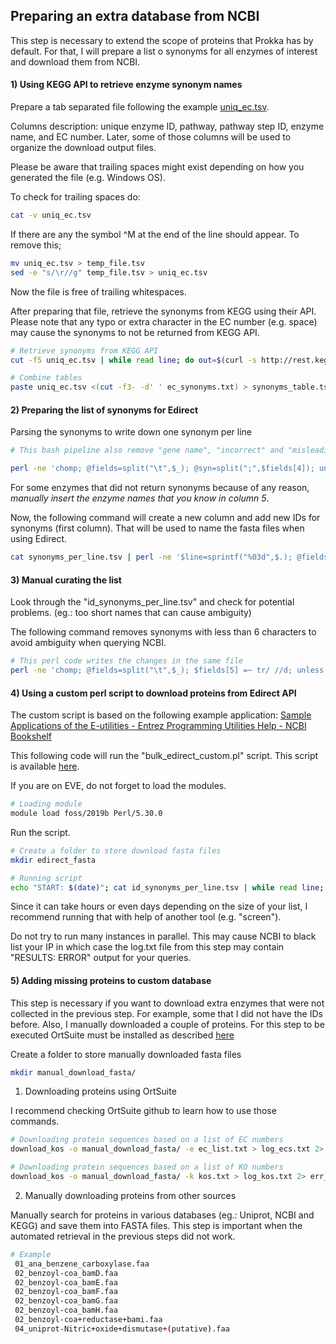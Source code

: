 ## Preparing an extra database from NCBI
This step is necessary to extend the scope of proteins that Prokka has by default. 
For that, I will prepare a list o synonyms for all enzymes of interest and download them from NCBI.


#### 1) Using KEGG API to retrieve enzyme synonym names

Prepare a tab separated file following the example [uniq_ec.tsv](../examples/01_customdb/uniq_ec.tsv).

Columns description: unique enzyme ID, pathway, pathway step ID, enzyme name, and EC number. Later, some of those columns will be used to organize the download output files.

Please be aware that trailing spaces might exist depending on how you generated the file (e.g. Windows OS). 

To check for trailing spaces do:

```bash
cat -v uniq_ec.tsv
```
If there are any the symbol ^M at the end of the line should appear. To remove this;

```bash
mv uniq_ec.tsv > temp_file.tsv
sed -e "s/\r//g" temp_file.tsv > uniq_ec.tsv
```

Now the file is free of trailing whitespaces.

After preparing that file, retrieve the synonyms from KEGG using their API.
Please note that any typo or extra character in the EC number (e.g. space) may cause the synonyms to not be returned from KEGG API.
```bash
# Retrieve synonyms from KEGG API
cut -f5 uniq_ec.tsv | while read line; do out=$(curl -s http://rest.kegg.jp/list/ec:$line); echo $line $out; done > ec_synonyms.txt

# Combine tables
paste uniq_ec.tsv <(cut -f3- -d' ' ec_synonyms.txt) > synonyms_table.tsv
```

#### 2) Preparing the list of synonyms for Edirect
Parsing the synonyms to write down one synonym per line
```bash
# This bash pipeline also remove "gene name", "incorrect" and "misleading" synonyms

perl -ne 'chomp; @fields=split("\t",$_); @syn=split(";",$fields[4]); unless(scalar(@syn)==0){foreach(@syn){print join("\t",@fields[0..3]),"\t$_\n"}}else{print "$_\t$fields[2]\n"};' <(cut -f1,3- synonyms_table.tsv) | sed -e 's/\t /\t/g' | grep -v "incorrect\|gene name\|misleading" > synonyms_per_line.tsv
```

For some enzymes that did not return synonyms because of any reason, *manually insert the enzyme names that you know in column 5*.

Now, the following command will create a new column and add new IDs for synonyms (first column). That will be used to name the fasta files when using Edirect.
```bash
cat synonyms_per_line.tsv | perl -ne '$line=sprintf("%03d",$.); @fields=split("\t",$_); $synid="S$line-$fields[0]-$fields[3]"; if($fields[3] eq "NA"){print "$synid\t",join("\t",@fields[0..3]),"\t$fields[2]\n"}else{print "$synid\t$_"}' > id_synonyms_per_line.tsv
```

#### 3) Manual curating the list
Look through the "id_synonyms_per_line.tsv" and check for potential problems. (eg.: too short names that can cause ambiguity)

The following command removes synonyms with less than 6 characters to avoid ambiguity when querying NCBI.
```bash
# This perl code writes the changes in the same file
perl -ne 'chomp; @fields=split("\t",$_); $fields[5] =~ tr/ //d; unless(scalar(split("",$fields[5]))<=5){print "$_\n"};' id_synonyms_per_line.tsv > tmp; mv tmp id_synonyms_per_line.tsv 
```

#### 4) Using a custom perl script to download proteins from Edirect API
The custom script is based on the following example application: [Sample Applications of the E-utilities - Entrez Programming Utilities Help - NCBI Bookshelf](https://www.ncbi.nlm.nih.gov/books/NBK25498/#chapter3.Application_3_Retrieving_large)

This following code will run the "bulk_edirect_custom.pl" script. This script is available [here](../scripts/bulk_edirect_custom.pl).

If you are on EVE, do not forget to load the modules.
```bash
# Loading module
module load foss/2019b Perl/5.30.0
```
Run the script. 

```bash
# Create a folder to store download fasta files
mkdir edirect_fasta
```

```bash
# Running script
echo "START: $(date)"; cat id_synonyms_per_line.tsv | while read line; do id=$(echo "$line" | cut -f1); reac=$(echo "$line" | cut -f6 ); perl ../../../scripts/bulk_edirect_custom.pl "$reac" protein $id edirect_fasta/ >> log.txt 2>> err.txt; done; echo "  END  : $(date)";
```
Since it can take hours or even days depending on the size of your list, I recommend running that with help of another tool (e.g. "screen").

Do not try to run many instances in parallel. 
This may cause NCBI to black list your IP in which case the log.txt file from this step may contain "RESULTS: ERROR" output for your queries.


#### 5) Adding missing proteins to custom database

This step is necessary if you want to download extra enzymes
that were not collected in the previous step.
For example, some that I did not have the IDs before. 
Also, I manually downloaded a couple of proteins.
For this step to be executed OrtSuite must be installed as described [here](https://github.com/mdsufz/OrtSuite)


Create a folder to store manually downloaded fasta files
```bash
mkdir manual_download_fasta/
```

1) Downloading proteins using OrtSuite

I recommend checking OrtSuite github to learn how to use those commands.
```bash
# Downloading protein sequences based on a list of EC numbers
download_kos -o manual_download_fasta/ -e ec_list.txt > log_ecs.txt 2> err_ecs.txt

# Downloading protein sequences based on a list of KO numbers
download_kos -o manual_download_fasta/ -k kos.txt > log_kos.txt 2> err_kos.txt
```

2) Manually downloading proteins from other sources

Manually search for proteins in various databases (eg.: Uniprot, NCBI and KEGG) and save them into FASTA files.
This step is important when the automated retrieval in the previous steps did not work.

```bash
# Example
 01_ana_benzene_carboxylase.faa
 02_benzoyl-coa_bamD.faa
 02_benzoyl-coa_bamE.faa
 02_benzoyl-coa_bamF.faa
 02_benzoyl-coa_bamG.faa
 02_benzoyl-coa_bamH.faa
 02_benzoyl-coa+reductase+bami.faa
 04_uniprot-Nitric+oxide+dismutase+(putative).faa
```
